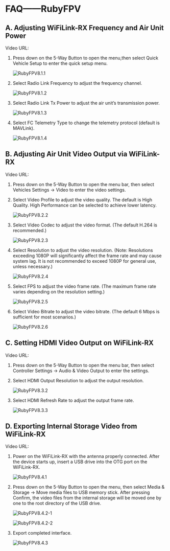 # FAQ——RubyFPV

## A. Adjusting WiFiLink-RX Frequency and Air Unit Power

Video URL:

1. Press down on the 5-Way Button to open the menu,then select Quick Vehicle Setup to enter the quick setup menu.

   ![RubyFPV8.1.1](image/RubyFPV8.1.1.png ':size=70%')

2. Select Radio Link Frequency to adjust the frequency channel.

   ![RubyFPV8.1.2](image/RubyFPV8.1.2.png ':size=70%')

3. Select Radio Link Tx Power to adjust the air unit’s transmission power.

   ![RubyFPV8.1.3](image/RubyFPV8.1.3.png ':size=70%')

4. Select FC Telemetry Type to change the telemetry protocol (default is MAVLink).

   ![RubyFPV8.1.4](image/RubyFPV8.1.4.png ':size=70%')

## B. Adjusting Air Unit Video Output via WiFiLink-RX

Video URL:

1. Press down on the 5-Way Button to open the menu bar, then select Vehicles Settings → Video to enter the video settings.

2. Select Video Profile to adjust the video quality. The default is High Quality. High Performance can be selected to achieve lower latency.

   ![RubyFPV8.2.2](image/RubyFPV8.2.2.png ':size=70%')

3. Select Video Codec to adjust the video format. (The default H.264 is recommended.)

   ![RubyFPV8.2.3](image/RubyFPV8.2.3.png ':size=70%')

4. Select Resolution to adjust the video resolution. (Note: Resolutions exceeding 1080P will significantly affect the frame rate and may cause system lag. It is not recommended to exceed 1080P for general use, unless necessary.)

   ![RubyFPV8.2.4](image/RubyFPV8.2.4.png ':size=70%')

5. Select FPS to adjust the video frame rate. (The maximum frame rate varies depending on the resolution setting.)

   ![RubyFPV8.2.5](image/RubyFPV8.2.5.png ':size=70%')

6. Select Video Bitrate to adjust the video bitrate. (The default 6 Mbps is sufficient for most scenarios.)

   ![RubyFPV8.2.6](image/RubyFPV8.2.6.png ':size=70%')

## C. Setting HDMI Video Output on WiFiLink-RX

Video URL:

1. Press down on the 5-Way Button to open the menu bar, then select Controller Settings → Audio & Video Output to enter the settings.

2. Select HDMI Output Resolution to adjust the output resolution.

   ![RubyFPV8.3.2](image/RubyFPV8.3.2.png ':size=70%')

3. Select HDMI Refresh Rate to adjust the output frame rate.

   ![RubyFPV8.3.3](image/RubyFPV8.3.3.png ':size=70%')

## D. Exporting Internal Storage Video from WiFiLink-RX

Video URL:

1. Power on the WiFiLink-RX with the antenna properly connected. After the device starts up, insert a USB drive into the OTG port on the WiFiLink-RX.

   ![RubyFPV8.4.1](image/RubyFPV8.4.1.png ':size=70%')

2. Press down on the 5-Way Button to open the menu, then select Media & Storage → Move media files to USB memory stick. After pressing Confirm, the video files from the internal storage will be moved one by one to the root directory of the USB drive.

   ![RubyFPV8.4.2-1](image/RubyFPV8.4.2-1.png ':size=50%')

   ![RubyFPV8.4.2-2](image/RubyFPV8.4.2-2.png ':size=70%')

3. Export completed interface.

   ![RubyFPV8.4.3](image/RubyFPV8.4.3.png ':size=70%')
